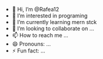 - 👋 Hi, I’m @Rafea12
- 👀 I’m interested in programing
- 🌱 I’m currently learning mern stck
- 💞️ I’m looking to collaborate on ...
- 📫 How to reach me ...
- 😄 Pronouns: ...
- ⚡ Fun fact: ...

<!---
Rafea12/Rafea12 is a ✨ special ✨ repository because its `README.md` (this file) appears on your GitHub profile.
You can click the Preview link to take a look at your changes.
--->
